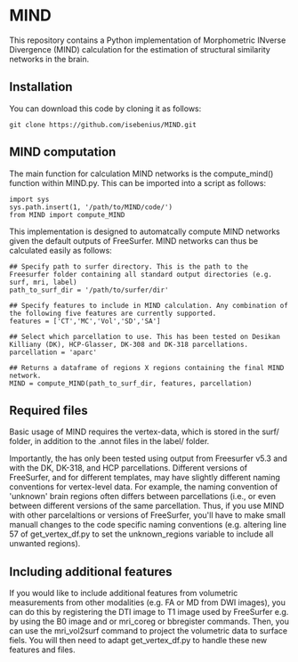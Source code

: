 # MIND
This repository contains a Python implementation of Morphometric INverse Divergence (MIND) calculation for the estimation of structural similarity networks in the brain.

## Installation
You can download this code by cloning it as follows: 
```
git clone https://github.com/isebenius/MIND.git 
```
## MIND computation
The main function for calculation MIND networks is the compute_mind() function within MIND.py. This can be imported into a script as follows:
```
import sys
sys.path.insert(1, '/path/to/MIND/code/')
from MIND import compute_MIND
```

This implementation is designed to automatcally compute MIND networks given the default outputs of FreeSurfer. MIND networks can thus be calculated easily as follows:

```
## Specify path to surfer directory. This is the path to the Freesurfer folder containing all standard output directories (e.g. surf, mri, label)
path_to_surf_dir = '/path/to/surfer/dir' 

## Specify features to include in MIND calculation. Any combination of the following five features are currently supported.
features = ['CT','MC','Vol','SD','SA'] 

## Select which parcellation to use. This has been tested on Desikan Killiany (DK), HCP-Glasser, DK-308 and DK-318 parcellations.
parcellation = 'aparc' 

## Returns a dataframe of regions X regions containing the final MIND network.
MIND = compute_MIND(path_to_surf_dir, features, parcellation) 

```

## Required files
Basic usage of MIND requires the vertex-data, which is stored in the surf/ folder, in addition to the .annot files in the label/ folder.

Importantly, the has only been tested using output from Freesurfer v5.3 and with the DK, DK-318, and HCP parcellations. Different versions of FreeSurfer, and for different templates, may have slightly different naming conventions for vertex-level data. For example, the naming convention of 'unknown' brain regions often differs between parcellations (i.e., or even between different versions of the same parcellation. Thus, if you use MIND with other parcelaltions or versions of FreeSurfer, you'll have to make small manuall changes to the code specific naming conventions (e.g. altering line 57 of get_vertex_df.py to set the unknown_regions variable to include all unwanted regions).

## Including additional features
If you would like to include additional features from volumetric measurements from other modalities (e.g. FA or MD from DWI images), you can do this by registering the DTI image to T1 image used by FreeSurfer e.g. by using the B0 image and or mri_coreg or bbregister commands. Then, you can use the mri_vol2surf command to project the volumetric data to surface fiels. You will then need to adapt get_vertex_df.py to handle these new features and files. 

